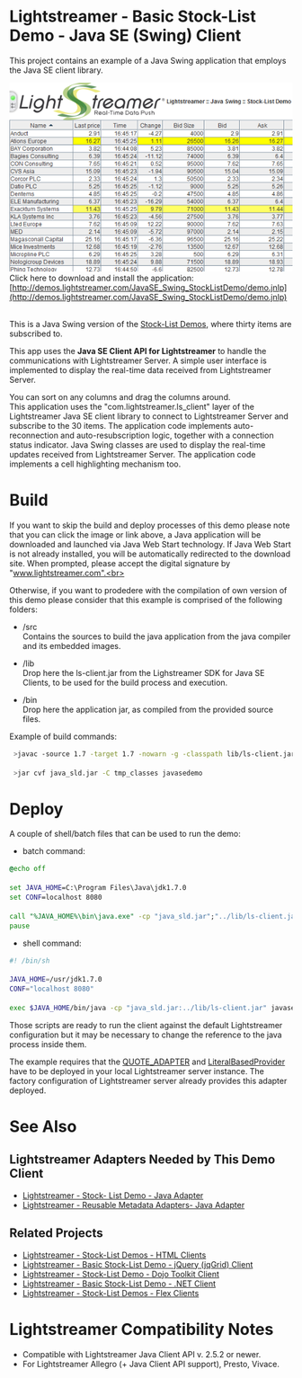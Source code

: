 # Lightstreamer - Basic Stock-List Demo - Java SE (Swing) Client #

<!-- START DESCRIPTION lightstreamer-example-stocklist-client-java -->

This project contains an example of a Java Swing application that employs the Java SE client library.

![Demo ScreenShot](screen_javaseswing_large.png)<br>
Click here to download and install the application: [http://demos.lightstreamer.com/JavaSE_Swing_StockListDemo/demo.jnlp](http://demos.lightstreamer.com/JavaSE_Swing_StockListDemo/demo.jnlp)<br>
<br>

This is a Java Swing version of the [Stock-List Demos](https://github.com/Weswit/Lightstreamer-example-StockList-client-javascript), where thirty items are subscribed to.<br>

This app uses the <b>Java SE Client API for Lightstreamer</b> to handle the communications with Lightstreamer Server. A simple user interface is implemented to display the real-time data received from Lightstreamer Server.<br>

You can sort on any columns and drag the columns around.<br>
This application uses the "com.lightstreamer.ls_client" layer of the Lightstreamer Java SE client library to connect to Lightstreamer Server and subscribe to the 30 items. The application code implements auto-reconnection and auto-resubscription logic, together with a connection status indicator.
Java Swing classes are used to display the real-time updates received from Lightstreamer Server. The application code implements a cell highlighting mechanism too.

<!-- END DESCRIPTION lightstreamer-example-stocklist-client-java -->

# Build #

If you want to skip the build and deploy processes of this demo please note that you can click the image or link above, a Java application will be downloaded and launched via Java Web Start technology. If Java Web Start is not already installed, you will be automatically redirected to the download site.
When prompted, please accept the digital signature by "www.lightstreamer.com".<br>

Otherwise, if you want to prodedere with the compilation of own version of this demo please consider that this example is comprised of the following folders:
* /src<br>
  Contains the sources to build the java application from the java compiler  and its embedded images.

* /lib<br>
  Drop here the ls-client.jar from the Lighstreamer SDK for Java SE Clients, to be used for the build process and execution.

* /bin<br>
  Drop here the application jar, as compiled from the provided source files. 

Example of build commands:
```sh
 >javac -source 1.7 -target 1.7 -nowarn -g -classpath lib/ls-client.jar -sourcepath src/javasedemo -d tmp_classes src/javasedemo/swing/StockListDemo.java
 
 >jar cvf java_sld.jar -C tmp_classes javasedemo
```

# Deploy #
  
A couple of shell/batch files that can be used to run the demo:
* batch command:

```cmd
@echo off

set JAVA_HOME=C:\Program Files\Java\jdk1.7.0
set CONF=localhost 8080

call "%JAVA_HOME%\bin\java.exe" -cp "java_sld.jar";"../lib/ls-client.jar" javasedemo.swing.StockListDemo %CONF%
pause
```

* shell command:

```sh
#! /bin/sh

JAVA_HOME=/usr/jdk1.7.0
CONF="localhost 8080"

exec $JAVA_HOME/bin/java -cp "java_sld.jar:../lib/ls-client.jar" javasedemo.swing.StockListDemo $CONF
```

Those scripts are ready to run the client against the default Lightstreamer configuration but it may be necessary to change the reference to the java process inside them.

The example requires that the [QUOTE_ADAPTER](https://github.com/Weswit/Lightstreamer-example-Stocklist-adapter-java) and [LiteralBasedProvider](https://github.com/Weswit/Lightstreamer-example-ReusableMetadata-adapter-java) have to be deployed in your local Lightstreamer server instance. The factory configuration of Lightstreamer server already provides this adapter deployed.<br>

# See Also #

## Lightstreamer Adapters Needed by This Demo Client ##
<!-- START RELATED_ENTRIES -->

* [Lightstreamer - Stock- List Demo - Java Adapter](https://github.com/Weswit/Lightstreamer-example-Stocklist-adapter-java)
* [Lightstreamer - Reusable Metadata Adapters- Java Adapter](https://github.com/Weswit/Lightstreamer-example-ReusableMetadata-adapter-java)

<!-- END RELATED_ENTRIES -->

## Related Projects ##

* [Lightstreamer - Stock-List Demos - HTML Clients](https://github.com/Weswit/Lightstreamer-example-Stocklist-client-javascript)
* [Lightstreamer - Basic Stock-List Demo - jQuery (jqGrid) Client](https://github.com/Weswit/Lightstreamer-example-StockList-client-jquery)
* [Lightstreamer - Stock-List Demo - Dojo Toolkit Client](https://github.com/Weswit/Lightstreamer-example-StockList-client-dojo)
* [Lightstreamer - Basic Stock-List Demo - .NET Client](https://github.com/Weswit/Lightstreamer-example-StockList-client-dotnet)
* [Lightstreamer - Stock-List Demos - Flex Clients](https://github.com/Weswit/Lightstreamer-example-StockList-client-flex)

# Lightstreamer Compatibility Notes #

- Compatible with Lightstreamer Java Client API v. 2.5.2 or newer.
- For Lightstreamer Allegro (+ Java Client API support), Presto, Vivace.
